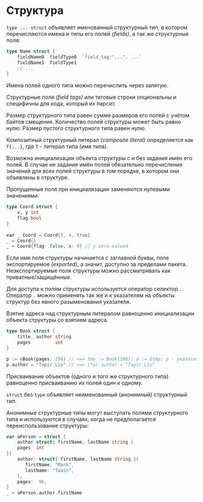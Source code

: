 # Структура
`type ... struct` объявляет именованный структурный тип, в котором перечисляются имена и типы его полей *(fields)*, а так же структурные поля:
```go
type Name struct {
	fieldName0  fieldType0  `field_tag:"...", ...`
	fieldName1  fieldType1
	// ...
}
```

Имена полей одного типа можно перечислить через запятую.

Структурные поля *(field tags)* или теговые строки опциональны и специфичны для кода, который их парсит.

Размер структурного типа равен сумме размеров его полей с учётом байтов смещения. Количество полей структуры может быть равно нулю. Размер пустого структурного типа равен нулю.

Композитный структурный литерал *(composite literal)* определяется как `T{...}`, где `T` - литерал типа (имя типа).

Возможна инициализации объекта структуры с и без задания имён его полей. В случае не задания имён полей обязательно перечисление значений для всех полей структуры в том порядке, в котором они объявлены в структуре.

Пропущенные поля при инициализации заменяются нулевыми значениями.

```go
type Coord struct {  
    x, y int  
    flag bool  
}  
  
var _ Coord = Coord{3, 4, true}  
_ = Coord{}  
_ = Coord{flag: false, x: 0} // y zero-valued
```

Если имя поля структуры начинается с заглавной буквы, поле экспортируемое *(exported)*, а значит, доступно за пределами пакета. Неэкспортируемые поля структуры можно рассматривать как приватные/защищённые.

Для доступа к полям структуры используется оператор селектор `.`. Оператор `.` можно применять так же и к указателям на объекты структур без явного разыменования указателя.

Взятие адреса над структурным литералом равноценно инициализации объекта структуры со взятием адреса.

```go
type Book struct {
	title, author string
	pages         int
}

p := &Book{pages: 256} // <=> tmp := Book{100}; p := &tmp; p - указатель
p.author = "Tapir Liu" // <=> (*p).author = "Tapir Liu"
```

Присваивание объектов (одного и того же структурного типа) равноценно присваиванию их полей один к одному.

`struct` без `type` объявляет неименованный (анонимный) структурный тип.

Анонимные структурные типы могут выступать полями структурного типа и используются в случаях, когда не предполагается переиспользование структуры:
```go
var aPerson = struct {  
    author struct{ firstName, lastName string }  
    pages  int  
}{  
    author: struct{ firstName, lastName string }{  
       firstName: "Mark",  
       lastName: "Twain",  
    },  
    pages:  96,  
}  
_ = aPerson.author.firstName
```